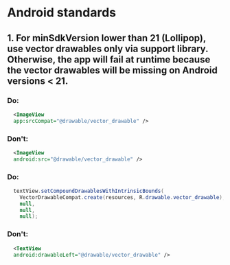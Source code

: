 # Android standards

## 1. For minSdkVersion lower than 21 (Lollipop), use vector drawables only via support library. Otherwise, the app will fail at runtime because the vector drawables will be missing on Android versions < 21.

### Do:

```xml
  <ImageView
  app:srcCompat="@drawable/vector_drawable" />
```

### Don't:

```xml
  <ImageView
  android:src="@drawable/vector_drawable" />
```


### Do:

```java
  textView.setCompoundDrawablesWithIntrinsicBounds(
    VectorDrawableCompat.create(resources, R.drawable.vector_drawable), 
    null, 
    null, 
    null);
```

### Don't:

```xml
  <TextView
  android:drawableLeft="@drawable/vector_drawable" />
```
